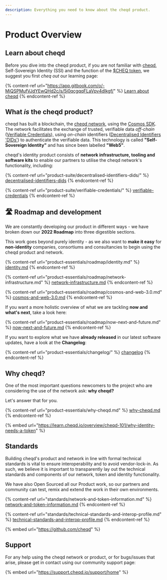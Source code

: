 ```yaml
---
description: Everything you need to know about the cheqd product.
---
```


# Product Overview

## Learn about cheqd

Before you dive into the cheqd product, if you are not familiar with [cheqd](https://www.cheqd.io/), Self-Sovereign Identity (SSI) and the function of the [$CHEQ token](https://learn.cheqd.io/overview/introduction-to-usdcheq), we suggest you first _cheq out_ our learning page:

{% content-ref url="https://app.gitbook.com/o/-MiQSPMufVJdYEwQHd2c/s/5j0qcgqqFLaVpv4dlkgf/" %}
[Learn about cheqd](https://app.gitbook.com/o/-MiQSPMufVJdYEwQHd2c/s/5j0qcgqqFLaVpv4dlkgf/)
{% endcontent-ref %}



## What _is_ the cheqd product?

cheqd has built a blockchain, the [cheqd network](https://explorer.cheqd.io/), using the [Cosmos SDK](https://v1.cosmos.network/sdk). The network facilitates the exchange of trusted, verifiable data _off-chain_ ([Verifiable Credentials](https://www.w3.org/TR/vc-data-model/)), using _on-chain_ identifiers ([Decentralised Identifiers 'DIDs'](https://www.w3.org/TR/did-core/)) to authenticate the verifiable data. This technology is called **"Self-Sovereign Identity"** and has since been labelled **"Web5"**.

cheqd's identity product consists of **network infrastructure, tooling and software kits** to enable our partners to utilise the cheqd network's functionality, including:

{% content-ref url="product-suite/decentralised-identifiers-dids/" %}
[decentralised-identifiers-dids](product-suite/decentralised-identifiers-dids/)
{% endcontent-ref %}

{% content-ref url="product-suite/verifiable-credentials/" %}
[verifiable-credentials](product-suite/verifiable-credentials/)
{% endcontent-ref %}

## :motorway: Roadmap and development

We are constantly developing our product in different ways - we have broken down our **2022 Roadmap** into three digestible sections.

This work goes beyond purely identity - as we also want to **make it easy** for **non-identity** companies, consortiums and consultancies to begin using the cheqd product and network.

{% content-ref url="product-essentials/roadmap/identity.md" %}
[identity.md](product-essentials/roadmap/identity.md)
{% endcontent-ref %}

{% content-ref url="product-essentials/roadmap/network-infrastructure.md" %}
[network-infrastructure.md](product-essentials/roadmap/network-infrastructure.md)
{% endcontent-ref %}

{% content-ref url="product-essentials/roadmap/cosmos-and-web-3.0.md" %}
[cosmos-and-web-3.0.md](product-essentials/roadmap/cosmos-and-web-3.0.md)
{% endcontent-ref %}

If you want a more holistic overview of what we are tackling **now and what's next**, take a look here:

{% content-ref url="product-essentials/roadmap/now-next-and-future.md" %}
[now-next-and-future.md](product-essentials/roadmap/now-next-and-future.md)
{% endcontent-ref %}

If you want to explore what we have **already released** in our latest software updates, have a look at the **Changelog**:

{% content-ref url="product-essentials/changelog/" %}
[changelog](product-essentials/changelog/)
{% endcontent-ref %}

## Why cheqd?

One of the most important questions newcomers to the project who are considering the use of the network ask: **why cheqd?**

Let's answer that for you.

{% content-ref url="product-essentials/why-cheqd.md" %}
[why-cheqd.md](product-essentials/why-cheqd.md)
{% endcontent-ref %}

{% embed url="https://learn.cheqd.io/overview/cheqd-101/why-identity-needs-a-token" %}

## Standards

Building cheqd's product and network in line with formal technical standards is vital to ensure interoperability and to avoid vendor-lock-in. As such, we believe it is important to transparently lay out the technical standards and components of our network, token and identity functionality.

We have also Open Sourced all our Product work, so our partners and community can test, remix and extend the work in their own environments.

{% content-ref url="standards/network-and-token-information.md" %}
[network-and-token-information.md](standards/network-and-token-information.md)
{% endcontent-ref %}

{% content-ref url="standards/technical-standards-and-interop-profile.md" %}
[technical-standards-and-interop-profile.md](standards/technical-standards-and-interop-profile.md)
{% endcontent-ref %}

{% embed url="https://github.com/cheqd" %}

###

## Support

For any help using the cheqd network or product, or for bugs/issues that arise, please get in contact using our community support page:

{% embed url="https://support.cheqd.io/support/home" %}
